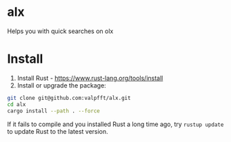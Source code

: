 # alx

Helps you with quick searches on olx
   
# Install
   
1. Install Rust - https://www.rust-lang.org/tools/install
2. Install or upgrade the package:

``` sh
git clone git@github.com:valpfft/alx.git
cd alx
cargo install --path . --force
```
If it fails to compile and you installed Rust a long time ago, try `rustup update` to update Rust to the latest version.

